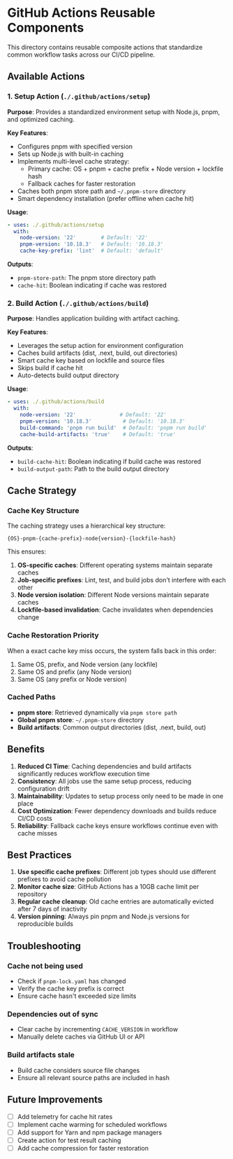 # GitHub Actions Reusable Components

This directory contains reusable composite actions that standardize common workflow tasks across our CI/CD pipeline.

## Available Actions

### 1. Setup Action (`./.github/actions/setup`)

**Purpose**: Provides a standardized environment setup with Node.js, pnpm, and optimized caching.

**Key Features**:
- Configures pnpm with specified version
- Sets up Node.js with built-in caching
- Implements multi-level cache strategy:
  - Primary cache: OS + pnpm + cache prefix + Node version + lockfile hash
  - Fallback caches for faster restoration
- Caches both pnpm store path and `~/.pnpm-store` directory
- Smart dependency installation (prefer offline when cache hit)

**Usage**:
```yaml
- uses: ./.github/actions/setup
  with:
    node-version: '22'        # Default: '22'
    pnpm-version: '10.18.3'   # Default: '10.18.3'
    cache-key-prefix: 'lint'  # Default: 'default'
```

**Outputs**:
- `pnpm-store-path`: The pnpm store directory path
- `cache-hit`: Boolean indicating if cache was restored

### 2. Build Action (`./.github/actions/build`)

**Purpose**: Handles application building with artifact caching.

**Key Features**:
- Leverages the setup action for environment configuration
- Caches build artifacts (dist, .next, build, out directories)
- Smart cache key based on lockfile and source files
- Skips build if cache hit
- Auto-detects build output directory

**Usage**:
```yaml
- uses: ./.github/actions/build
  with:
    node-version: '22'              # Default: '22'
    pnpm-version: '10.18.3'          # Default: '10.18.3'
    build-command: 'pnpm run build'  # Default: 'pnpm run build'
    cache-build-artifacts: 'true'    # Default: 'true'
```

**Outputs**:
- `build-cache-hit`: Boolean indicating if build cache was restored
- `build-output-path`: Path to the build output directory

## Cache Strategy

### Cache Key Structure

The caching strategy uses a hierarchical key structure:

```
{OS}-pnpm-{cache-prefix}-node{version}-{lockfile-hash}
```

This ensures:
1. **OS-specific caches**: Different operating systems maintain separate caches
2. **Job-specific prefixes**: Lint, test, and build jobs don't interfere with each other
3. **Node version isolation**: Different Node versions maintain separate caches
4. **Lockfile-based invalidation**: Cache invalidates when dependencies change

### Cache Restoration Priority

When a exact cache key miss occurs, the system falls back in this order:
1. Same OS, prefix, and Node version (any lockfile)
2. Same OS and prefix (any Node version)
3. Same OS (any prefix or Node version)

### Cached Paths

- **pnpm store**: Retrieved dynamically via `pnpm store path`
- **Global pnpm store**: `~/.pnpm-store` directory
- **Build artifacts**: Common output directories (dist, .next, build, out)

## Benefits

1. **Reduced CI Time**: Caching dependencies and build artifacts significantly reduces workflow execution time
2. **Consistency**: All jobs use the same setup process, reducing configuration drift
3. **Maintainability**: Updates to setup process only need to be made in one place
4. **Cost Optimization**: Fewer dependency downloads and builds reduce CI/CD costs
5. **Reliability**: Fallback cache keys ensure workflows continue even with cache misses

## Best Practices

1. **Use specific cache prefixes**: Different job types should use different prefixes to avoid cache pollution
2. **Monitor cache size**: GitHub Actions has a 10GB cache limit per repository
3. **Regular cache cleanup**: Old cache entries are automatically evicted after 7 days of inactivity
4. **Version pinning**: Always pin pnpm and Node.js versions for reproducible builds

## Troubleshooting

### Cache not being used
- Check if `pnpm-lock.yaml` has changed
- Verify the cache key prefix is correct
- Ensure cache hasn't exceeded size limits

### Dependencies out of sync
- Clear cache by incrementing `CACHE_VERSION` in workflow
- Manually delete caches via GitHub UI or API

### Build artifacts stale
- Build cache considers source file changes
- Ensure all relevant source paths are included in hash

## Future Improvements

- [ ] Add telemetry for cache hit rates
- [ ] Implement cache warming for scheduled workflows
- [ ] Add support for Yarn and npm package managers
- [ ] Create action for test result caching
- [ ] Add cache compression for faster restoration
